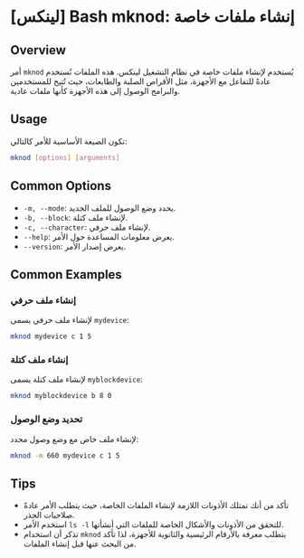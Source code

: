 # [لينكس] Bash mknod: إنشاء ملفات خاصة

## Overview
أمر `mknod` يُستخدم لإنشاء ملفات خاصة في نظام التشغيل لينكس. هذه الملفات تُستخدم عادةً للتفاعل مع الأجهزة، مثل الأقراص الصلبة والطابعات، حيث تُتيح للمستخدمين والبرامج الوصول إلى هذه الأجهزة كأنها ملفات عادية.

## Usage
تكون الصيغة الأساسية للأمر كالتالي:

```bash
mknod [options] [arguments]
```

## Common Options
- `-m, --mode`: يحدد وضع الوصول للملف الجديد.
- `-b, --block`: لإنشاء ملف كتلة.
- `-c, --character`: لإنشاء ملف حرفي.
- `--help`: يعرض معلومات المساعدة حول الأمر.
- `--version`: يعرض إصدار الأمر.

## Common Examples
### إنشاء ملف حرفي
لإنشاء ملف حرفي يسمى `mydevice`:

```bash
mknod mydevice c 1 5
```

### إنشاء ملف كتلة
لإنشاء ملف كتلة يسمى `myblockdevice`:

```bash
mknod myblockdevice b 8 0
```

### تحديد وضع الوصول
لإنشاء ملف خاص مع وضع وصول محدد:

```bash
mknod -m 660 mydevice c 1 5
```

## Tips
- تأكد من أنك تمتلك الأذونات اللازمة لإنشاء الملفات الخاصة، حيث يتطلب الأمر عادةً صلاحيات الجذر.
- استخدم الأمر `ls -l` للتحقق من الأذونات والأشكال الخاصة للملفات التي أنشأتها.
- تذكر أن استخدام `mknod` يتطلب معرفة بالأرقام الرئيسية والثانوية للأجهزة، لذا تأكد من البحث عنها قبل إنشاء الملفات.